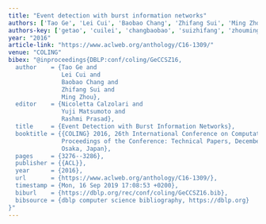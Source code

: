 ```yaml
---
title: "Event detection with burst information networks"
authors: ['Tao Ge', 'Lei Cui', 'Baobao Chang', 'Zhifang Sui', 'Ming Zhou 0001']
authors-key: ['getao', 'cuilei', 'changbaobao', 'suizhifang', 'zhouming']
year: "2016"
article-link: "https://www.aclweb.org/anthology/C16-1309/"
venue: "COLING"
bibex: "@inproceedings{DBLP:conf/coling/GeCCSZ16,
  author    = {Tao Ge and
               Lei Cui and
               Baobao Chang and
               Zhifang Sui and
               Ming Zhou},
  editor    = {Nicoletta Calzolari and
               Yuji Matsumoto and
               Rashmi Prasad},
  title     = {Event Detection with Burst Information Networks},
  booktitle = {{COLING} 2016, 26th International Conference on Computational Linguistics,
               Proceedings of the Conference: Technical Papers, December 11-16, 2016,
               Osaka, Japan},
  pages     = {3276--3286},
  publisher = {{ACL}},
  year      = {2016},
  url       = {https://www.aclweb.org/anthology/C16-1309/},
  timestamp = {Mon, 16 Sep 2019 17:08:53 +0200},
  biburl    = {https://dblp.org/rec/conf/coling/GeCCSZ16.bib},
  bibsource = {dblp computer science bibliography, https://dblp.org}
}"
---
```

